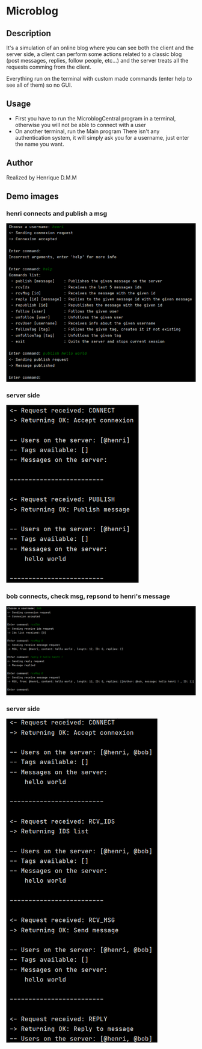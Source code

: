 # Microblog

## Description
It's a simulation of an online blog where you can see both the client and the server side, a client can perform some actions related to a classic blog (post messages, replies, follow people, etc...) and the server treats all the requests comming from the client.

Everything run on the terminal with custom made commands (enter help to see all of them) so no GUI.


## Usage
- First you have to run the MicroblogCentral program in a terminal, otherwise you will not be able to connect with a user
- On another terminal, run the Main program
There isn't any authentication system, it will simply ask you for a username, just enter the name you want.


## Author
Realized by Henrique D.M.M

## Demo images
### henri connects and publish a msg
![Alt text](./demo_images/demo0.png)
### server side
![Alt text](./demo_images/demo1.png)

### bob connects, check msg, repsond to henri's message
![Alt text](./demo_images/demo2.png)
### server side
![Alt text](./demo_images/demo3.png)
